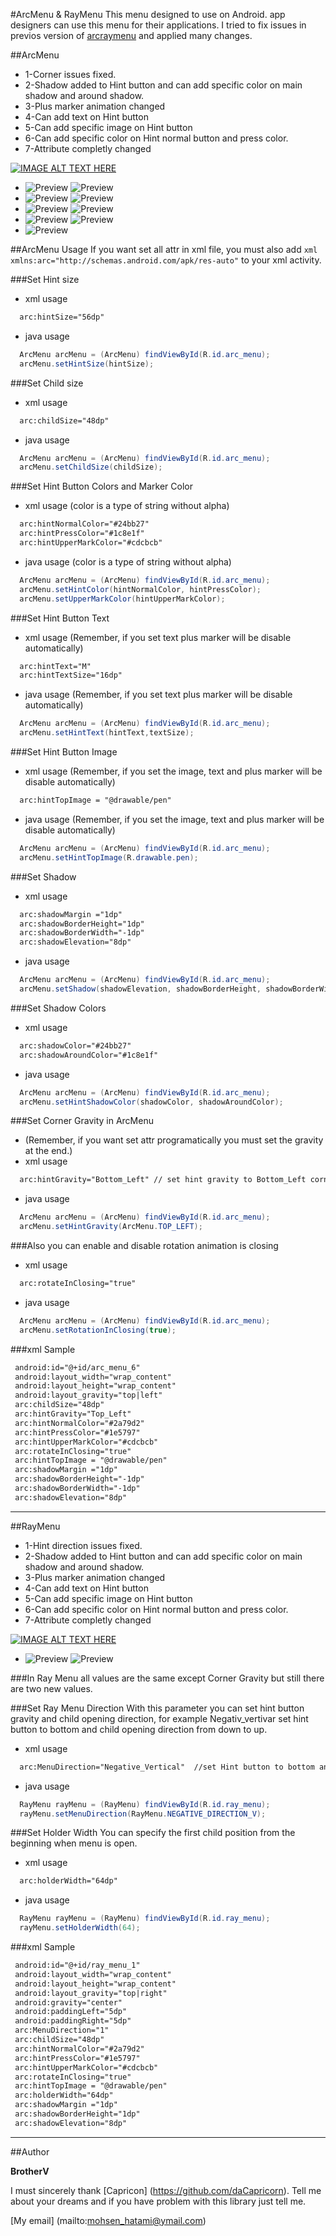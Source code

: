 #ArcMenu & RayMenu
This menu designed to use on Android. app designers can use this menu for their applications. I tried to fix issues in previos version of [arcraymenu](https://github.com/daCapricorn/ArcMenu) and applied many changes.

##ArcMenu
* 1-Corner issues fixed.
* 2-Shadow added to Hint button and can add specific color on main shadow and around shadow.
* 3-Plus marker animation changed
* 4-Can add text on Hint button
* 5-Can add specific image on Hint button
* 6-Can add specific color on Hint normal button and press color.
* 7-Attribute completly changed

[![IMAGE ALT TEXT HERE](http://img.youtube.com/vi/YOUTUBE_VIDEO_ID_HERE/0.jpg)](https://youtu.be/vI3pf3Thlss)
* ![Preview](http://s1.postimg.org/im0ag2knj/Screenshot_2015_09_21_13_28_31.png)  ![Preview](http://s1.postimg.org/v5qtq2jgv/Screenshot_2015_09_21_13_28_53.png)
* ![Preview](http://s1.postimg.org/t2kzw591r/Screenshot_2015_09_21_13_28_58.png)  ![Preview](http://s1.postimg.org/4uvtduvpr/Screenshot_2015_09_21_13_29_02.png)
* ![Preview](http://s1.postimg.org/jfcw8oqof/Screenshot_2015_09_21_13_29_06.png)  ![Preview](http://s1.postimg.org/q9rsc48pb/Screenshot_2015_09_21_13_29_11.png)
* ![Preview](http://s1.postimg.org/kzmtktogf/Screenshot_2015_09_21_13_29_15.png)  ![Preview](http://s1.postimg.org/8m9zdwyrz/Screenshot_2015_09_21_13_29_19.png)
* ![Preview](http://s1.postimg.org/4r6lbcfm7/Screenshot_2015_09_21_13_29_31.png)
 
##ArcMenu Usage
If you want set all attr in xml file, you must also add ``` xml xmlns:arc="http://schemas.android.com/apk/res-auto" ``` to your xml activity.

###Set Hint size
* xml usage
``` xml
  arc:hintSize="56dp"
```
* java usage
``` java
  ArcMenu arcMenu = (ArcMenu) findViewById(R.id.arc_menu);
  arcMenu.setHintSize(hintSize);
```

###Set Child size
* xml usage
``` xml
  arc:childSize="48dp"
```
* java usage
``` java
  ArcMenu arcMenu = (ArcMenu) findViewById(R.id.arc_menu);
  arcMenu.setChildSize(childSize);
```

###Set Hint Button Colors and Marker Color
* xml usage (color is a type of string without alpha)
``` xml
  arc:hintNormalColor="#24bb27"
  arc:hintPressColor="#1c8e1f"
  arc:hintUpperMarkColor="#cdcbcb"
```
* java usage (color is a type of string without alpha)
``` java
  ArcMenu arcMenu = (ArcMenu) findViewById(R.id.arc_menu);
  arcMenu.setHintColor(hintNormalColor, hintPressColor);
  arcMenu.setUpperMarkColor(hintUpperMarkColor);
```

###Set Hint Button Text
* xml usage (Remember, if you set text plus marker will be disable automatically)
``` xml
  arc:hintText="M"
  arc:hintTextSize="16dp"
```
* java usage (Remember, if you set text plus marker will be disable automatically)
``` java
  ArcMenu arcMenu = (ArcMenu) findViewById(R.id.arc_menu);
  arcMenu.setHintText(hintText,textSize);
```

###Set Hint Button Image
* xml usage (Remember, if you set the image, text and plus marker will be disable automatically)
``` xml
  arc:hintTopImage = "@drawable/pen"
```
* java usage (Remember, if you set the image, text and plus marker will be disable automatically)
``` java
  ArcMenu arcMenu = (ArcMenu) findViewById(R.id.arc_menu);
  arcMenu.setHintTopImage(R.drawable.pen);
```

###Set Shadow
* xml usage
``` xml
  arc:shadowMargin ="1dp"
  arc:shadowBorderHeight="1dp"
  arc:shadowBorderWidth="-1dp"
  arc:shadowElevation="8dp"
```
* java usage
``` java
  ArcMenu arcMenu = (ArcMenu) findViewById(R.id.arc_menu);
  arcMenu.setShadow(shadowElevation, shadowBorderHeight, shadowBorderWidth, shadowMargin);
```

###Set Shadow Colors
* xml usage
``` xml
  arc:shadowColor="#24bb27"
  arc:shadowAroundColor="#1c8e1f"
```
* java usage
``` java
  ArcMenu arcMenu = (ArcMenu) findViewById(R.id.arc_menu);
  arcMenu.setHintShadowColor(shadowColor, shadowAroundColor);
```

###Set Corner Gravity in ArcMenu
* (Remember, if you want set attr programatically you must set the gravity at the end.)
* xml usage
``` xml
  arc:hintGravity="Bottom_Left" // set hint gravity to Bottom_Left corner and automatically adjusts the angle.
```
* java usage
``` java
  ArcMenu arcMenu = (ArcMenu) findViewById(R.id.arc_menu);
  arcMenu.setHintGravity(ArcMenu.TOP_LEFT);
```

###Also you can enable and disable rotation animation is closing
* xml usage
``` xml
  arc:rotateInClosing="true"
```
* java usage
``` java
  ArcMenu arcMenu = (ArcMenu) findViewById(R.id.arc_menu);
  arcMenu.setRotationInClosing(true);
```
###xml Sample
``` xml
 android:id="@+id/arc_menu_6"
 android:layout_width="wrap_content"
 android:layout_height="wrap_content"
 android:layout_gravity="top|left"
 arc:childSize="48dp"
 arc:hintGravity="Top_Left"
 arc:hintNormalColor="#2a79d2"
 arc:hintPressColor="#1e5797"
 arc:hintUpperMarkColor="#cdcbcb"
 arc:rotateInClosing="true" 
 arc:hintTopImage = "@drawable/pen"
 arc:shadowMargin ="1dp"
 arc:shadowBorderHeight="-1dp"
 arc:shadowBorderWidth="-1dp"
 arc:shadowElevation="8dp"
```
----

##RayMenu
* 1-Hint direction issues fixed.
* 2-Shadow added to Hint button and can add specific color on main shadow and around shadow.
* 3-Plus marker animation changed
* 4-Can add text on Hint button
* 5-Can add specific image on Hint button
* 6-Can add specific color on Hint normal button and press color.
* 7-Attribute completly changed

[![IMAGE ALT TEXT HERE](http://img.youtube.com/vi/YOUTUBE_VIDEO_ID_HERE/0.jpg)](https://www.youtube.com/watch?v=tzQ7qBW-bxg)
* ![Preview](http://s1.postimg.org/4099rtnv3/Screenshot_2015_09_21_13_11_04.png)  ![Preview](http://s1.postimg.org/41j7l8pov/Screenshot_2015_09_21_13_11_27.png)

###In Ray Menu all values are the same except Corner Gravity but still there are two new values.

###Set Ray Menu Direction
With this parameter you can set hint button gravity and child opening direction, for example Negativ_vertivar set hint button to bottom and child opening direction from down to up.
* xml usage
``` xml
  arc:MenuDirection="Negative_Vertical"  //set Hint button to bottom and child grow to up
```
* java usage
``` java
  RayMenu rayMenu = (RayMenu) findViewById(R.id.ray_menu);
  rayMenu.setMenuDirection(RayMenu.NEGATIVE_DIRECTION_V);
```

###Set Holder Width
You can specify the first child position from the beginning when menu is open.
* xml usage
``` xml
  arc:holderWidth="64dp"
```
* java usage
``` java
  RayMenu rayMenu = (RayMenu) findViewById(R.id.ray_menu);
  rayMenu.setHolderWidth(64);
```
###xml Sample
``` xml
 android:id="@+id/ray_menu_1"
 android:layout_width="wrap_content"
 android:layout_height="wrap_content"
 android:layout_gravity="top|right"
 android:gravity="center"
 android:paddingLeft="5dp"
 android:paddingRight="5dp"
 arc:MenuDirection="1"
 arc:childSize="48dp"
 arc:hintNormalColor="#2a79d2"
 arc:hintPressColor="#1e5797"
 arc:hintUpperMarkColor="#cdcbcb"
 arc:rotateInClosing="true" 
 arc:hintTopImage = "@drawable/pen"
 arc:holderWidth="64dp"
 arc:shadowMargin ="1dp"
 arc:shadowBorderHeight="1dp"
 arc:shadowElevation="8dp"
```
----
##Author

**BrotherV**

I must sincerely thank [Capricon] (https://github.com/daCapricorn). Tell me about your dreams and if you have problem with this library just tell me.

[My email] (mailto:mohsen_hatami@ymail.com)
